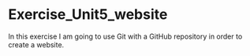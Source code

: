 # Exercise_Unit5_website
In this exercise I am going to use Git with a GitHub repository in order to create a website.
